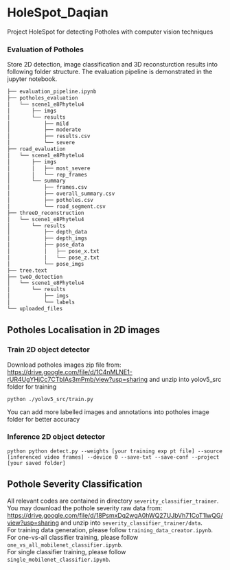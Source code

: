 # HoleSpot_Daqian

Project HoleSpot for detecting Potholes with computer vision techniques

### Evaluation of Potholes 
Store 2D detection, image classification and 3D reconsturction results into following folder structure. The evaluation pipeline is demonstrated in the jupyter notebook.

``` bash
├── evaluation_pipeline.ipynb
├── potholes_evaluation
│   └── scene1_e8Phytelu4
│       ├── imgs
│       └── results
│           ├── mild
│           ├── moderate
│           ├── results.csv
│           └── severe
├── road_evaluation
│   └── scene1_e8Phytelu4
│       ├── imgs
│       │   ├── most_severe
│       │   └── rep_frames
│       └── summary
│           ├── frames.csv
│           ├── overall_summary.csv
│           ├── potholes.csv
│           └── road_segment.csv
├── threeD_reconstruction
│   └── scene1_e8Phytelu4
│       └── results
│           ├── depth_data
│           ├── depth_imgs
│           ├── pose_data
│           │   ├── pose_x.txt
│           │   └── pose_z.txt
│           └── pose_imgs
├── tree.text
├── twoD_detection
│   └── scene1_e8Phytelu4
│       └── results
│           ├── imgs
│           └── labels
└── uploaded_files

```


## Potholes Localisation in 2D images
### Train 2D object detector 
Download potholes images zip file from: https://drive.google.com/file/d/1C4nMLNE1-rUR4UgYHjCc7CTbIAs3mPmb/view?usp=sharing and unzip into yolov5_src folder for training 
```
python ./yolov5_src/train.py
```
You can add more labelled images and annotations into potholes image folder for better accuracy 

### Inference 2D object detector
```
python python detect.py --weights [your training exp pt file] --source [inferenced video frames] --device 0 --save-txt --save-conf --project [your saved folder]
```

## Pothole Severity Classification
All relevant codes are contained in directory `severity_classifier_trainer`. \
You may download the pothole severity raw data from: https://drive.google.com/file/d/18PsmxDq2wgA0hWQ27UJbVh71CoT1lwQG/view?usp=sharing and unzip into `severity_classifier_trainer/data`. \
For training data generation, please follow `training_data_creator.ipynb`. \
For one-vs-all classifier training, please follow `one_vs_all_mobilenet_classifier.ipynb`. \
For single classifier training, please follow `single_mobilenet_classifier.ipynb`. 
